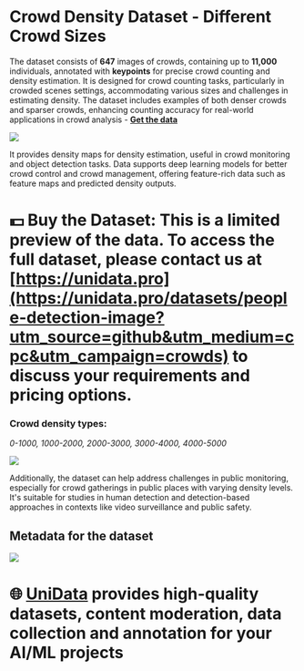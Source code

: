 # Crowd Density Dataset - Different Crowd Sizes

The dataset consists of **647** images of crowds, containing up to **11,000** individuals, annotated with **keypoints** for precise crowd counting and density estimation. It is designed for crowd counting tasks, particularly in crowded scenes settings, accommodating various sizes and challenges in estimating density. The dataset includes examples of both denser crowds and sparser crowds, enhancing counting accuracy for real-world applications in crowd analysis - **[Get the data](https://unidata.pro/datasets/people-detection-image?utm_source=github&utm_medium=cpc&utm_campaign=crowds)**

![](https://www.googleapis.com/download/storage/v1/b/kaggle-user-content/o/inbox%2F22059654%2Fa995dc651e11472aa61448f637aba318%2FFrame%20137.png?generation=1727862592661362&alt=media)

It provides density maps for density estimation, useful in crowd monitoring and object detection tasks. Data supports deep learning models for better crowd control and crowd management, offering feature-rich data such as feature maps and predicted density outputs.

# 💵 Buy the Dataset: This is a limited preview of the data. To access the full dataset, please contact us at [https://unidata.pro](https://unidata.pro/datasets/people-detection-image?utm_source=github&utm_medium=cpc&utm_campaign=crowds) to discuss your requirements and pricing options.

### Crowd density types:
*0-1000, 1000-2000, 2000-3000, 3000-4000, 4000-5000*

![](https://www.googleapis.com/download/storage/v1/b/kaggle-user-content/o/inbox%2F22059654%2F7833728b8d9363e3a0a2805c7b05104b%2FFrame%20138.png?generation=1727863043235245&alt=media)

Additionally, the dataset can help address challenges in public monitoring, especially for crowd gatherings in public places with varying density levels. It's suitable for studies in human detection and detection-based approaches in contexts like video surveillance and public safety.

## Metadata for the dataset
![](https://www.googleapis.com/download/storage/v1/b/kaggle-user-content/o/inbox%2F22059654%2F559f8f60cbd1dc8f696551e14f6d7f79%2FFrame%20139%20(1).png?generation=1727866511428115&alt=media)

# 🌐 [UniData](https://unidata.pro/datasets/people-detection-image?utm_source=github&utm_medium=cpc&utm_campaign=crowds) provides high-quality datasets, content moderation, data collection and annotation for your AI/ML projects 
